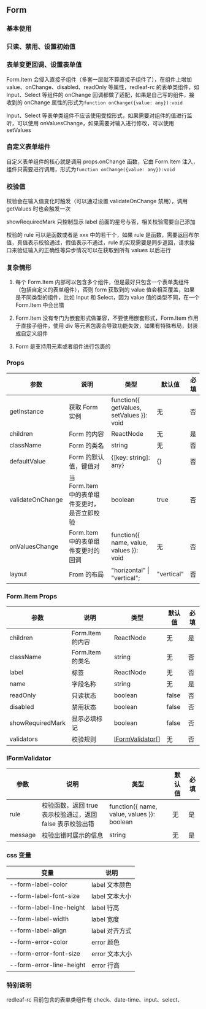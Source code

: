 ## Form

### 基本使用

<code src="../demo/form/form1.tsx"></code>

### 只读、禁用、设置初始值

<code src="../demo/form/form2.tsx"></code>

### 表单变更回调、设置表单值

Form.Item 会侵入直接子组件（多套一层就不算直接子组件了），在组件上增加 value、onChange、disabled、readOnly 等属性，redleaf-rc 的表单类组件，如 Input、Select 等组件的 onChange 回调都做了适配，如果是自己写的组件，接收到的 onChange 属性的形式为`function onChange({value: any}):void`

Input、Select 等表单类组件不应该使用受控形式，如果需要对组件的值进行监听，可以使用 onValuesChange，如果需要对输入进行修改，可以使用 setValues

<code src="../demo/form/form3.tsx"></code>

### 自定义表单组件

自定义表单组件的核心就是调用 props.onChange 函数，它由 Form.Item 注入，组件只需要进行调用，形式为`function onChange({value: any}):void`

<code src="../demo/form/form4.tsx"></code>

### 校验值

校验会在输入值变化时触发（可以通过设置 validateOnChange 禁用），调用 getValues 时也会触发一次

showRequiredMark 只控制显示 label 前面的星号与否，相关校验需要自己添加

校验的 rule 可以是函数或者是 xxx 中的若干个，如果 rule 是函数，需要返回布尔值，真值表示校验通过，假值表示不通过，rule 的实现需要是同步返回，请求接口来验证输入的正确性等异步情况可以在获取到所有 values 以后进行

<code src="../demo/form/form5.tsx"></code>

### 复杂情形

1. 每个 Form.Item 内部可以包含多个组件，但是最好只包含一个表单类组件（包括自定义的表单组件），否则 form 获取到的 value 值会相互覆盖，如果是不同类型的组件，比如 Input 和 Select，因为 value 值的类型不同，在一个 Form.Item 中会出错

2. Form.Item 没有专门为嵌套形式做兼容，不要使用嵌套形式，Form.Item 作用于直接子组件，使用 div 等元素包裹会导致功能失效，如果有特殊布局，封装成自定义组件

3. Form 是支持用元素或者组件进行包裹的

<code src="../demo/form/form6.tsx"></code>

### Props

| 参数             | 说明                                          | 类型                                     | 默认值     | 必填 |
| ---------------- | --------------------------------------------- | ---------------------------------------- | ---------- | ---- |
| getInstance      | 获取 Form 实例                                | function({ getValues, setValues }): void | 无         | 否   |
| children         | Form 的内容                                   | ReactNode                                | 无         | 是   |
| className        | Form 的类名                                   | string                                   | 无         | 否   |
| defaultValue     | Form 的默认值，键值对                         | {[key: string]: any}                     | {}         | 否   |
| validateOnChange | 当 Form.Item 中的表单组件变更时，是否立即校验 | boolean                                  | true       | 否   |
| onValuesChange   | Form.Item 中的表单组件变更时的回调            | function({ name, value, values }): void  | 无         | 否   |
| layout           | From 的布局                                   | "horizontal" \| "vertical";              | "vertical" | 否   |

### Form.Item Props

| 参数             | 说明             | 类型                                | 默认值 | 必填 |
| ---------------- | ---------------- | ----------------------------------- | ------ | ---- |
| children         | Form.Item 的内容 | ReactNode                           | 无     | 是   |
| className        | Form.Item 的类名 | string                              | 无     | 否   |
| label            | 标签             | ReactNode                           | 无     | 否   |
| name             | 字段名称         | string                              | 无     | 是   |
| readOnly         | 只读状态         | boolean                             | false  | 否   |
| disabled         | 禁用状态         | boolean                             | false  | 否   |
| showRequiredMark | 显示必填标记     | boolean                             | false  | 否   |
| validators       | 校验规则         | [IFormValidator](#iformvalidator)[] | 无     | 否   |

### IFormValidator

| 参数    | 说明                                                      | 类型                                       | 默认值 | 必填 |
| ------- | --------------------------------------------------------- | ------------------------------------------ | ------ | ---- |
| rule    | 校验函数，返回 true 表示校验通过，返回 false 表示校验出错 | function({ name, value, values }): boolean | 无     | 是   |
| message | 校验出错时展示的信息                                      | string                                     | 无     | 是   |

### css 变量

| 变量                     | 说明           |
| ------------------------ | -------------- |
| --form-label-color       | label 文本颜色 |
| --form-label-font-size   | label 文本大小 |
| --form-label-line-height | label 行高     |
| --form-label-width       | label 宽度     |
| --form-label-align       | label 对齐方式 |
| --form-error-color       | error 颜色     |
| --form-error-font-size   | error 文本大小 |
| --form-error-line-height | error 行高     |

### 特别说明

redleaf-rc 目前包含的表单类组件有 check、date-time、input、select、
